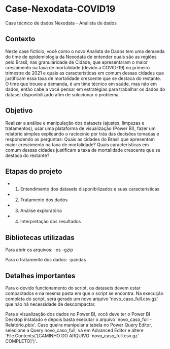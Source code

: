 # Case-Nexodata-COVID19
Case técnico de dados Nexodata - Analista de dados

## Contexto
Neste case fictício, você como o novo Analista de Dados tem uma demanda do time de epidemiologia da Nexodata de entender quais são as regiões pelo Brasil, nas granularidade de Cidade, que apresentaram o maior crescimento na taxa de mortalidade (devido a COVID-19) no primeiro trimestre de 2021 e quais as características em comum dessas cidades que justificam essa taxa de mortalidade crescente que se destaca do restante. O time que trouxe a demanda, é um time técnico em saúde, mas não em dados, então cabe a você pensar em estratégias para trabalhar os dados do dataset disponibilizado afim de solucionar o problema.

## Objetivo
Realizar a análise e manipulação dos datasets (ajustes, limpezas e tratamentos), usar uma plataforma de visualização (Power BI), fazer um relatório simples explicando o raciocínio por trás das decisões tomadas e respondendo as perguntas: Quais as cidades do Brasil que apresentam maior crescimento na taxa de mortalidade? Quais características em comum dessas cidades justificam a taxa de mortalidade crescente que se destaca do restante?

## Etapas do projeto
- 1. Entendimento dos datasets disponibilizados e suas características
- 2. Tratamento dos dados
- 3. Análise exploratória
- 4. Interpretação dos resultados

## Bibliotecas utilizadas
Para abrir os arquivos:
-os
-gzip

Para o tratamento dos dados:
-pandas

## Detalhes importantes
Para o devido funcionamento do script, os datasets devem estar compactados e na mesma pasta em que o script se encontra. Na execução completa do script, será gerado um novo arquivo 'novo_caso_full.csv.gz' que não há necessidade de descompactar.

Para a visualização dos dados no Power BI, você deve ter o Power BI Desktop instalado e depois basta executar o arquivo 'novo_caso_full - Relatório.pbix'. Caso queira manipular a tabela no Power Query Editor, selecione a Query novo_caso_full, vá em Advanced Editor e altere 'File.Contents('[CAMINHO DO ARQUIVO 'novo_caso_full.csv.gz' COMPLETO]')'.
